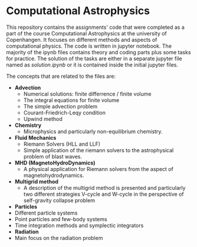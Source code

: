 # Computational Astrophysics

This repository contains the assignments' code that were completed as a part of the course Computational Astrophysics at the university of Copenhangen. It focuses on different methods and aspects of computational physics. The code is written in jupyter notebook. The majority of the ipynb files contains theory and coding parts plus some tasks for practice. The solution of the tasks are either in a separate jupyter file named as $\textit{solution.ipynb}$ or it is contained inside the initial jupyter files.

The concepts that are related to the files are:

* $\textbf{Advection}$
  * Numerical solutions: finite differrence / finite volume
  * The integral equations for finite volume
  * The simple advection problem
  * Courant-Friedrich-Leqy condition
  * Upwind  method
* $\textbf{Chemistry}$
  * Microphysics and particularly non-equilibrium chemistry.
* $\textbf{Fluid Mechanics}$
  * Riemann Solvers (HLL and LLF)
  * Simple application of the riemann solvers to the astrophysical problem of blast waves.
* $\textbf{MHD (MagnetoHydroDynamics) }$
  * A physical application for Riemann solvers from the aspect of magnetohydrodynamics.
* $\textbf{Multigrid method}$
  *  A description of the multigrid method is presented and particularly two different strategies V-cycle and W-cycle in the perspective of self-gravity collapse problem
 * $\textbf{Particles}$
  * Different particle systems
  * Point particles and few-body systems
  * Time integration methods and symplectic integrators
 * $\textbf{Radiation}$
  * Main focus on the radiation problem


  

  
  


